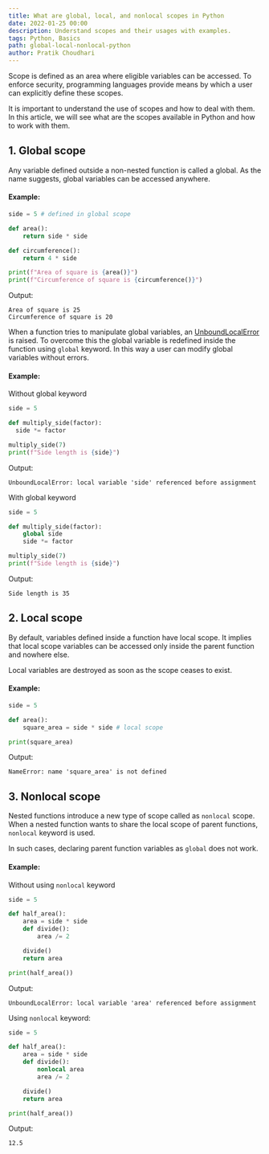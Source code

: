 ```yaml
---
title: What are global, local, and nonlocal scopes in Python
date: 2022-01-25 00:00
description: Understand scopes and their usages with examples.
tags: Python, Basics
path: global-local-nonlocal-python
author: Pratik Choudhari
---
```


Scope is defined as an area where eligible variables can be accessed. To enforce security, programming languages provide means by which a user can explicitly define these scopes.

It is important to understand the use of scopes and how to deal with them. In this article, we will see what are the scopes available in Python and how to work with them.

## 1. Global scope

Any variable defined outside a non-nested function is called a global. As the name suggests, global variables can be accessed anywhere.

#### Example:

```python
side = 5 # defined in global scope

def area():
    return side * side

def circumference():
    return 4 * side

print(f"Area of square is {area()}")
print(f"Circumference of square is {circumference()}")
```

Output:

```console
Area of square is 25
Circumference of square is 20
```

When a function tries to manipulate global variables, an [UnboundLocalError](https://docs.python.org/3.3/library/exceptions.html#UnboundLocalError) is raised. To overcome this the global variable is redefined inside the function using  `global` keyword. In this way a user can modify global variables without errors.

#### Example:

Without global keyword

```python
side = 5

def multiply_side(factor):
  side *= factor

multiply_side(7)
print(f"Side length is {side}")
```

Output:

```console
UnboundLocalError: local variable 'side' referenced before assignment
```

With global keyword

```python
side = 5

def multiply_side(factor):
    global side
    side *= factor

multiply_side(7)
print(f"Side length is {side}")
```

Output:

```console
Side length is 35
```

## 2. Local scope

By default, variables defined inside a function have local scope. It implies that local scope variables can be accessed only inside the parent function and nowhere else.

Local variables are destroyed as soon as the scope ceases to exist.

#### Example:

```python
side = 5

def area():
    square_area = side * side # local scope

print(square_area)
```

Output:

```console
NameError: name 'square_area' is not defined
```

## 3. Nonlocal scope

Nested functions introduce a new type of scope called as `nonlocal` scope. 
When a nested function wants to share the local scope of parent functions, `nonlocal` keyword is used.

In such cases, declaring parent function variables as `global` does not work.

#### Example:

Without using `nonlocal` keyword

```python
side = 5

def half_area():
    area = side * side
    def divide():
        area /= 2

    divide()
    return area

print(half_area())
```

Output:

```console
UnboundLocalError: local variable 'area' referenced before assignment
```

Using `nonlocal` keyword:

```python
side = 5

def half_area():
    area = side * side
    def divide():
        nonlocal area
        area /= 2

    divide()
    return area

print(half_area())
```

Output:

```console
12.5
```

